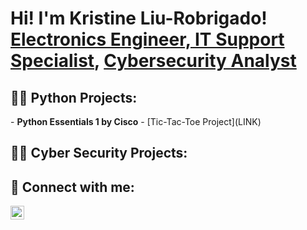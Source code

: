 <h1>Hi! I'm Kristine Liu-Robrigado! <br/><a href="https://www.linkedin.com/in/kliurobrigado/">Electronics Engineer, IT Support Specialist</a>, <a href="https://github.com/kliurobrigado/">Cybersecurity Analyst</a>


<h2>👨‍💻 Python Projects:</h2>
- <b>Python Essentials 1 by Cisco</b>
  - [Tic-Tac-Toe Project](LINK)

<h2>👨‍💻 Cyber Security Projects:</h2>
 

<h2> 🤳 Connect with me:</h2>

[<img align="left" alt="kliurobrigado | LinkedIn" width="22px" src="https://cdn.jsdelivr.net/npm/simple-icons@v3/icons/linkedin.svg" />][linkedin]

[linkedin]: https://linkedin.com/in/kliurobrigado

<!--
**kliurobrigado/kliurobrigado** is a ✨ _special_ ✨ repository because its `README.md` (this file) appears on your GitHub profile.

Here are some ideas to get you started:

- 🔭 I’m currently working on ...
- 🌱 I’m currently learning ...
- 👯 I’m looking to collaborate on ...
- 🤔 I’m looking for help with ...
- 💬 Ask me about ...
- 📫 How to reach me: ...
- 😄 Pronouns: ...
- ⚡ Fun fact: ...
-->
